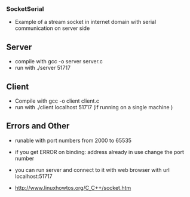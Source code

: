 ### SocketSerial ###
- Example of a stream socket in internet domain with serial communication on server side





## Server ##
- compile with gcc -o server server.c
- run with ./server 51717


## Client ## 
- Compile with gcc -o client client.c 
- run with ./client localhost 51717 (if running on a single machine )


## Errors and Other ##
- runable with port numbers from 2000 to 65535

- if you get ERROR on binding: address already in use change the port number 

- you can run server and connect to it with web browser with url localhost:51717 

-  http://www.linuxhowtos.org/C_C++/socket.htm
